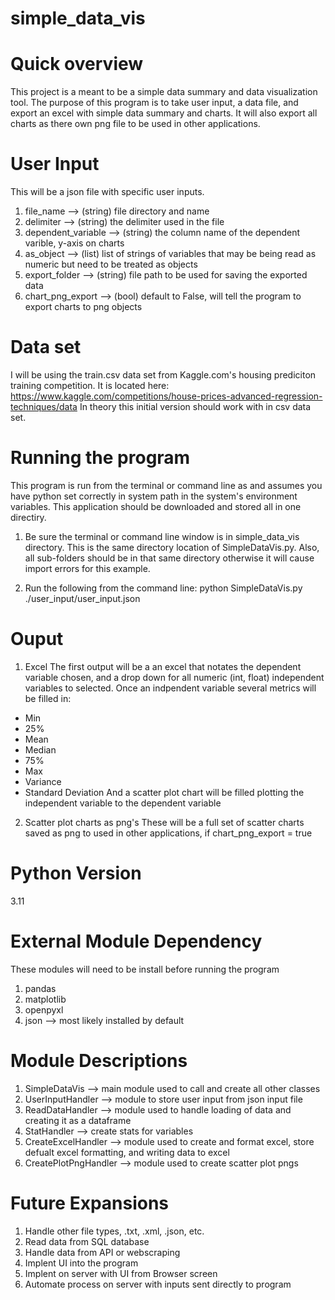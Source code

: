 # simple_data_vis

# Quick overview
This project is a meant to be a simple data summary and
data visualization tool. The purpose of this program is 
to take user input, a data file, and export an excel with
simple data summary and charts. It will also export all
charts as there own png file to be used in other
applications.

# User Input
This will be a json file with specific user inputs.
1. file_name --> (string) file directory and name
2. delimiter --> (string) the delimiter used in the file
3. dependent_variable --> (string) the column name of the dependent varible, y-axis on charts 
4. as_object --> (list) list of strings of variables that may be being read as numeric but need to be treated as objects
5. export_folder --> (string) file path to be used for saving the exported data
6. chart_png_export --> (bool) default to False, will tell the program to export charts to png objects

# Data set
I will be using the train.csv data set from Kaggle.com's housing prediciton training competition.
It is located here:
https://www.kaggle.com/competitions/house-prices-advanced-regression-techniques/data
In theory this initial version should work with in csv data set.

# Running the program
This program is run from the terminal or command line as and assumes you have python set correctly in system path
in the system's environment variables. This application should be downloaded and stored all in one directiry.
1. Be sure the terminal or command line window is in simple_data_vis directory. This is the same directory
location of SimpleDataVis.py. Also, all sub-folders should be in that same directory otherwise it will cause 
import errors for this example.

2. Run the following from the command line: python SimpleDataVis.py ./user_input/user_input.json

# Ouput
1. Excel
The first output will be a an excel that notates the dependent variable chosen, and a drop down for
all numeric (int, float) independent variables to selected. Once an indpendent variable several
metrics will be filled in:
- Min
- 25%
- Mean
- Median
- 75%
- Max
- Variance
- Standard Deviation
And a scatter plot chart will be filled plotting the independent variable to the dependent variable

2. Scatter plot charts as png's
These will be a full set of scatter charts saved as png to used in other applications, if
chart_png_export = true

# Python Version
3.11

# External Module Dependency
These modules will need to be install before running the program
1. pandas
2. matplotlib
3. openpyxl
4. json --> most likely installed by default

# Module Descriptions
1. SimpleDataVis --> main module used to call and create all other classes
2. UserInputHandler --> module to store user input from json input file
3. ReadDataHandler --> module used to handle loading of data and creating it as a dataframe
4. StatHandler --> create stats for variables
5. CreateExcelHandler --> module used to create and format excel, store defualt excel formatting, and writing data to excel
6. CreatePlotPngHandler --> module used to create scatter plot pngs

# Future Expansions
1. Handle other file types, .txt, .xml, .json, etc.
2. Read data from SQL database
3. Handle data from API or webscraping
4. Implent UI into the program
5. Implent on server with UI from Browser screen
6. Automate process on server with inputs sent directly to program